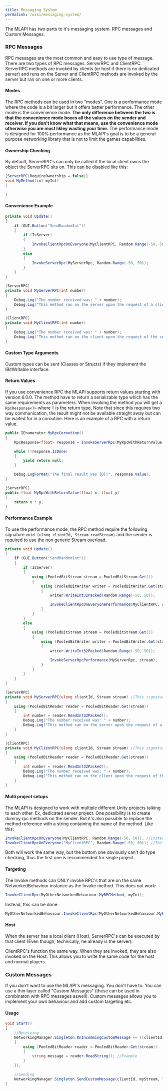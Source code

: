 ```yaml
---
title: Messaging System
permalink: /wiki/messaging-system/
---
```


The MLAPI has two parts to it's messaging system. RPC messages and Custom Messages.

### RPC Messages
RPC messages are the most common and easy to use type of message. There are two types of RPC messages. ServerRPC and ClientRPC. ServerRPC methods are invoked by clients (or host if there is no dedicated server) and runs on the Server and ClientRPC methods are invoked by the server but ran on one or more clients.

#### Modes
The RPC methods can be used in two "modes". One is a performance mode where the code is a bit larger but it offers better performance. The other mode is the convenience mode. **The only difference between the two is that the convenience mode boxes all the values on the sender and receiver. If you don't know what that means, use the convenience mode otherwise you are most likley wasting your time.** The performance mode is designed for 100% performance as the MLAPI's goal is to be a general purpose networking library that is not to limit the games capabilities.

#### Ownership Checking
By default, ServerRPC's can only be called if the local client owns the object the ServerRPC sits on. This can be disabled like this:
```csharp
[ServerRPC(RequireOwnership = false)]
void MyMethod(int myInt)
{

}
```

#### Convenience Example
```csharp
private void Update()
{
    if (GUI.Button("SendRandomInt"))
    {
        if (IsServer)
        {
            InvokeClientRpcOnEveryone(MyClientRPC, Random.Range(-50, 50));
        }
        else
        {
            InvokeServerRpc(MyServerRpc, Random.Range(-50, 50));
        }
    }
}

[ServerRPC]
private void MyServerRPC(int number)
{
    Debug.Log("The number received was: " + number);
    Debug.Log("This method ran on the server upon the request of a client");
}

[ClientRPC]
private void MyClientRPC(int number)
{
    Debug.Log("The number received was: " + number);
    Debug.Log("This method ran on the client upon the request of the server");
}
```

#### Custom Type Arguments
Custom types can be sent (Classes or Structs) if they implement the IBitWritable interface.

#### Return Values
If you use convenience RPC the MLAPI supports return values starting with version 6.0.0. The method have to return a serializable type which has the same requirements as parameters. When invoking the method you will get a ``RpcResponse<T>`` where ``T`` is the return type. Note that since this requires two way communication, the result might not be available straight away but can be waited for in a coroutine. Here is an example of a RPC with a return value.

```csharp
public IEnumerator MyRpcCoroutine()
{
    RpcResponse<float> response = InvokeServerRpc(MyRpcWithReturnValue, Random.Range(0f, 100f), Random.Range(0f, 100f));

    while (!response.IsDone)
    {
        yield return null;
    }

    Debug.LogFormat("The final result was {0}!", response.Value);
}

[ServerRPC]
public float MyRpcWithReturnValue(float x, float y)
{
    return x * y;
}
```

#### Performance Example
To use the performance mode, the RPC method require the following signature ``void (ulong clientId, Stream readStream)`` and the sender is required to use the non generic Stream overload.

```csharp
private void Update()
{
    if (GUI.Button("SendRandomInt"))
    {
        if (IsServer)
        {
            using (PooledBitStream stream = PooledBitStream.Get())
            {
                using (PooledBitWriter writer = PooledBitWriter.Get(stream))
                {
                    writer.WriteInt32Packed(Random.Range(-50, 50));

                    InvokeClientRpcOnEveryonePerformance(MyClientRPC, stream);
                }
            }
        }
        else
        {
            using (PooledBitStream stream = PooledBitStream.Get())
            {
                using (PooledBitWriter writer = PooledBitWriter.Get(stream))
                {
                    writer.WriteInt32Packed(Random.Range(-50, 50));

                    InvokeServerRpcPerformance(MyServerRpc, stream);
                }
            }
        }
    }
}

[ServerRPC]
private void MyServerRPC(ulong clientId, Stream stream) //This signature is REQUIRED for the performance mode
{
    using (PooledBitReader reader = PooledBitReader.Get(stream))
    {
        int number = reader.ReadInt32Packed();
        Debug.Log("The number received was: " + number);
        Debug.Log("This method ran on the server upon the request of a client");
    }
}

[ClientRPC]
private void MyClientRPC(ulong clientId, Stream stream) //This signature is REQUIRED for the performance mode
{
    using (PooledBitReader reader = PooledBitReader.Get(stream))
    {
        int number = reader.ReadInt32Packed();
        Debug.Log("The number received was: " + number);
        Debug.Log("This method ran on the client upon the request of the server");
    }
}
```


#### Multi project setups
The MLAPI is designed to work with multiple different Unity projects talking to each other. Ex, dedicated server project. One possibility is to create dummy rpc methods on the sender. But it's also possible to replace the method reference with a string containing the name of the method. Like this:

```csharp
InvokeClientRpcOnEveryone(MyClientRPC, Random.Range(-50, 50)); //Instead of this
InvokeClientRpcOnEveryone("MyClientRPC", Random.Range(-50, 50)); //This
```
Both will work the same way, but the bottom one obviously can't do type checking, thus the first one is recommended for single project.

#### Targeting
The Invoke methods can ONLY invoke RPC's that are on the same NetworkedBehaviour instance as the Invoke method. This does not work:
```csharp
InvokeClientRpc(MyOtherNetworkedBehaviour.MyRPCMethod, myInt);
```
Instead, this can be done:
```csharp
MyOtherNetworkedBehaviour.InvokeClientRpc(MyOtherNetworkedBehaviour.MyRPCMethod, myInt);
```

#### Host
When the server has a local client (Host), ServerRPC's can be executed by that client (Even though, technically, he already is the server).

ClientRPC's function the same way. When they are invoked, they are also invoked on the Host. This allows you to write the same code for the host and normal players.

### Custom Messages
If you don't want to use the MLAPI's messaging. You don't have to. You can use a thin layer called "Custom Messages" (these can be used in combinaton with RPC messages aswell). Custom messages allows you to implement your own behaviour and add custom targeting etc.

#### Usage
```csharp
void Start()
{
    //Receiving
    NetworkingManager.Singleton.OnIncommingCustomMessage += ((clientId, stream) =>
    {
        using (PooledBitReader reader = PooledBitReader.Get(stream))
        {
            string message = reader.ReadString(); //Example
        }
    });

    //Sending
    NetworkingManager.Singleton.SendCustomMessage(clientId, myStream, "myCustomChannel"); //Channel is optional.
}
```
